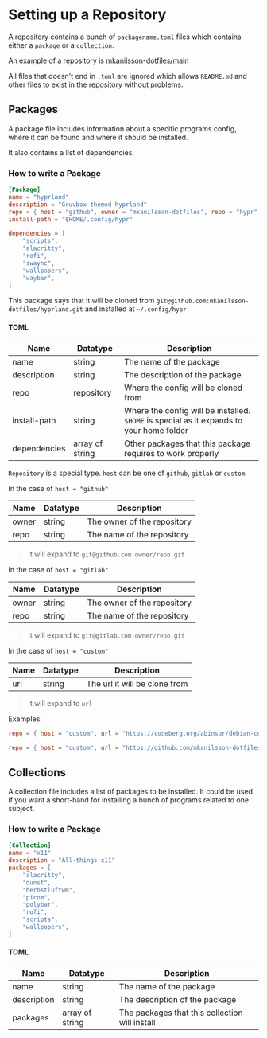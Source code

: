 # Setting up a Repository

A repository contains a bunch of `packagename.toml` files which contains either a `package` or a `collection`.

An example of a repository is [mkanilsson-dotfiles/main](https://github.com/mkanilsson-dotfiles/main)

All files that doesn't end in `.toml` are ignored which allows `README.md` and other files to exist in the repository without problems.

## Packages

A package file includes information about a specific programs config, where it can be found and where it should be installed.

It also contains a list of dependencies.

### How to write a Package

```toml
[Package]
name = "hyprland"
description = "Gruvbox themed hyprland"
repo = { host = "github", owner = "mkanilsson-dotfiles", repo = "hypr" }
install-path = "$HOME/.config/hypr"

dependencies = [
    "scripts",
    "alacritty",
    "rofi",
    "swaync",
    "wallpapers",
    "waybar",
]
```

This package says that it will be cloned from `git@github.com:mkanilsson-dotfiles/hyprland.git` and installed at `~/.config/hypr`

#### TOML

| Name         | Datatype        | Description                                                                              |
|--------------|-----------------|------------------------------------------------------------------------------------------|
| name         | string          | The name of the package                                                                  |
| description  | string          | The description of the package                                                           |
| repo         | repository      | Where the config will be cloned from                                                     |
| install-path | string          | Where the config will be installed. `$HOME` is special as it expands to your home folder |
| dependencies | array of string | Other packages that this package requires to work properly                               |

`Repository` is a special type. `host` can be one of `github`, `gitlab` or `custom`.


In the case of `host = "github"`

| Name  | Datatype | Description                 |
|-------|----------|-----------------------------|
| owner | string   | The owner of the repository |
| repo  | string   | The name of the repository  |

> It will expand to `git@github.com:owner/repo.git`


In the case of `host = "gitlab"`

| Name  | Datatype | Description                 |
|-------|----------|-----------------------------|
| owner | string   | The owner of the repository |
| repo  | string   | The name of the repository  |

> It will expand to `git@gitlab.com:owner/repo.git`


In the case of `host = "custom"`

| Name | Datatype | Description                   |
|------|----------|-------------------------------|
| url  | string   | The url it will be clone from |

> It will expand to `url`

Examples:

```toml
repo = { host = "custom", url = "https://codeberg.org/abinsur/debian-conf" } # This will download it from `https://codeberg.org/abinsur/debian-conf`

repo = { host = "custom", url = "https://github.com/mkanilsson-dotfiles/hyprland" } # This will download it from `https://github.com/mkanilsson-dotfiles` (e.g. not via ssh)
```


## Collections

A collection file includes a list of packages to be installed. 
It could be used if you want a short-hand for installing a bunch of programs related to one subject.

### How to write a Package

```toml
[Collection]
name = "x11"
description = "All-things x11"
packages = [
    "alacritty",
    "dunst",
    "herbstluftwm",
    "picom",
    "polybar",
    "rofi",
    "scripts",
    "wallpapers",
]
```


#### TOML

| Name         | Datatype        | Description                                                                              |
|--------------|-----------------|------------------------------------------------------------------------------------------|
| name         | string          | The name of the package                                                                  |
| description  | string          | The description of the package                                                           |
| packages     | array of string | The packages that this collection will install                                           |


